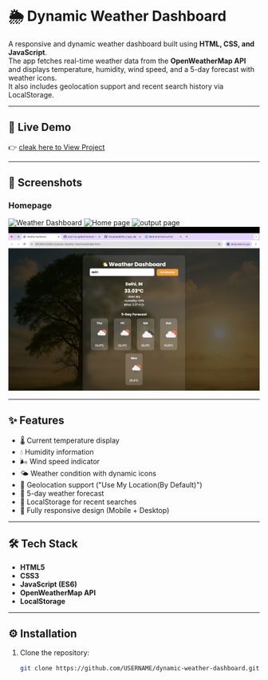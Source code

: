 # 🌦️ Dynamic Weather Dashboard

A responsive and dynamic weather dashboard built using **HTML, CSS, and JavaScript**.  
The app fetches real-time weather data from the **OpenWeatherMap API** and displays temperature, humidity, wind speed, and a 5-day forecast with weather icons.  
It also includes geolocation support and recent search history via LocalStorage.

---

## 🚀 Live Demo
👉 [ cleak here to View Project]( https://poojanpatel12.github.io/-Dynamic-Weather-Dashboard/)

---

## 📸 Screenshots
### Homepage
![Weather Dashboard](./assets/Screenshot1.png)
![Home page](./assets/Screenshot2.png)
![output page](./assets/screenshot3.png)
![knowing information of next 5-days](./assets/Screenshot4.png)

---

## ✨ Features
- 🌡 Current temperature display  
- 💧 Humidity information  
- 🌬 Wind speed indicator  
- 🌤 Weather condition with dynamic icons  
- 📍 Geolocation support ("Use My Location(By Default)")  
- 📅 5-day weather forecast  
- 💾 LocalStorage for recent searches  
- 📱 Fully responsive design (Mobile + Desktop)  

---

## 🛠 Tech Stack
- **HTML5**  
- **CSS3**  
- **JavaScript (ES6)**  
- **OpenWeatherMap API**  
- **LocalStorage**

---

## ⚙️ Installation
1. Clone the repository:
   ```bash
   git clone https://github.com/USERNAME/dynamic-weather-dashboard.git
